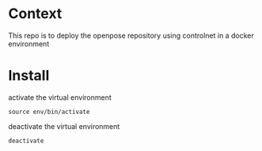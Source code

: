 # Context

This repo is to deploy the openpose repository using controlnet in a docker environment

# Install 

activate the virtual environment

`source env/bin/activate`

deactivate the virtual environment

`deactivate`